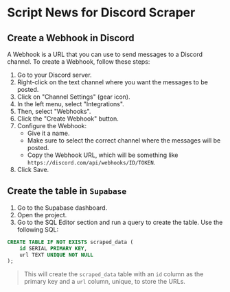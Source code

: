 # Script News for Discord Scraper

## Create a Webhook in Discord

A Webhook is a URL that you can use to send messages to a Discord channel. To create a Webhook, follow these steps:

1. Go to your Discord server.
2. Right-click on the text channel where you want the messages to be posted.
3. Click on "Channel Settings" (gear icon).
4. In the left menu, select "Integrations".
5. Then, select "Webhooks".
6. Click the "Create Webhook" button.
7. Configure the Webhook:
   - Give it a name.
   - Make sure to select the correct channel where the messages will be posted.
   - Copy the Webhook URL, which will be something like `https://discord.com/api/webhooks/ID/TOKEN`.
8. Click Save.

## Create the table in `Supabase`

1. Go to the Supabase dashboard.
2. Open the project.
3. Go to the SQL Editor section and run a query to create the table. Use the following SQL:

```sql
CREATE TABLE IF NOT EXISTS scraped_data (
    id SERIAL PRIMARY KEY,
    url TEXT UNIQUE NOT NULL
);
```

> This will create the `scraped_data` table with an `id` column as the primary key and a `url` column, unique, to store the URLs.
